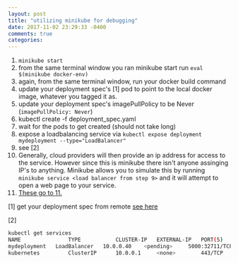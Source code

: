 ```yaml
---
layout: post
title: "utilizing minikube for debugging"
date: 2017-11-02 23:29:33 -0400
comments: true
categories: 
---
```



1. `minikube start`
2. from the same terminal window you ran minikube start run `eval $(minikube docker-env)`
3. again, from the same terminal window, run your docker build command
4. update your deployment spec's [1] pod to point to the local docker image, whatever you tagged it as.
5. update your deployment spec's imagePullPolicy to be Never (`imagePullPolicy: Never`)
6. kubectl create -f deployment_spec.yaml
7. wait for the pods to get created (should not take long)
8. expose a loadbalancing service via `kubectl expose deployment mydeployment --type="LoadBalancer"`
9. see [2]
10. Generally, cloud providers will then provide an ip address for access to the service.  However since this is minikube there isn't anyone assinging IP's to anything.  Minikube allows you to simulate this by running `minikube service <load balancer from step 9>` and it will attempt to open a web page to your service.
11. [These go to 11.](https://www.youtube.com/watch?v=KOO5S4vxi0o)


[1] get your deployment spec from remote [see here](http://dhurley14.github.io/blog/2017/10/29/gcp-export-kubernetes-deployment/)

[2]

```bash
kubectl get services
NAME               TYPE           CLUSTER-IP   EXTERNAL-IP   PORT(S)          AGE
mydeployment   LoadBalancer   10.0.0.40    <pending>     5000:32711/TCP   5s
kubernetes         ClusterIP      10.0.0.1     <none>        443/TCP          13m
```
